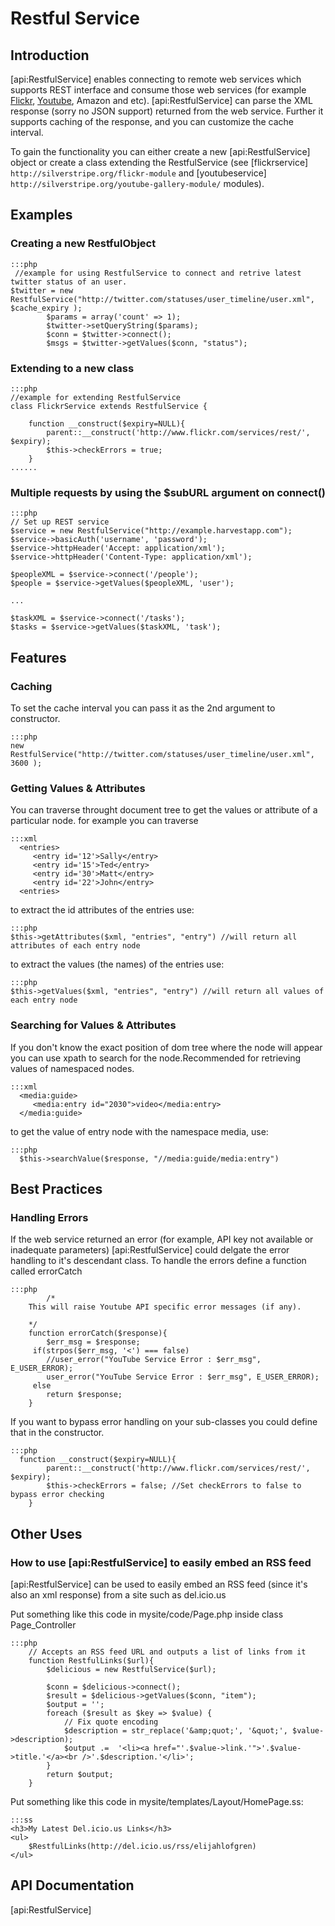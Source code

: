 # Restful Service

## Introduction

[api:RestfulService] enables connecting to remote web services which supports REST interface and consume those web services
(for example [Flickr](http://www.flickr.com/services/api/), [Youtube](http://code.google.com/apis/youtube/overview.html), Amazon and etc). [api:RestfulService] can parse the XML response (sorry no JSON support)
returned from the web service. Further it supports caching of the response, and you can customize the cache interval. 

To gain the functionality you can either create a new [api:RestfulService] object or create a class extending the
RestfulService (see [flickrservice] `http://silverstripe.org/flickr-module` and
[youtubeservice] `http://silverstripe.org/youtube-gallery-module/` modules).


## Examples

### Creating a new RestfulObject

	:::php
	 //example for using RestfulService to connect and retrive latest twitter status of an user.
	$twitter = new RestfulService("http://twitter.com/statuses/user_timeline/user.xml", $cache_expiry );
			$params = array('count' => 1);
			$twitter->setQueryString($params);
			$conn = $twitter->connect();
			$msgs = $twitter->getValues($conn, "status");


### Extending to a new class

	:::php
	//example for extending RestfulService
	class FlickrService extends RestfulService {
		
		function __construct($expiry=NULL){
			parent::__construct('http://www.flickr.com/services/rest/', $expiry);
			$this->checkErrors = true;
		}
	......


### Multiple requests by using the $subURL argument on connect()

	:::php
	// Set up REST service
	$service = new RestfulService("http://example.harvestapp.com");
	$service->basicAuth('username', 'password');
	$service->httpHeader('Accept: application/xml');
	$service->httpHeader('Content-Type: application/xml');
	
	$peopleXML = $service->connect('/people');
	$people = $service->getValues($peopleXML, 'user');
	
	...
	
	$taskXML = $service->connect('/tasks');
	$tasks = $service->getValues($taskXML, 'task');



## Features

### Caching 

To set the cache interval you can pass it as the 2nd argument to constructor.

	:::php
	new RestfulService("http://twitter.com/statuses/user_timeline/user.xml", 3600 );


### Getting Values & Attributes

You can traverse throught document tree to get the values or attribute of a particular node.
for example you can traverse 

	:::xml
	  <entries>
	     <entry id='12'>Sally</entry>
	     <entry id='15'>Ted</entry>
	     <entry id='30'>Matt</entry>
	     <entry id='22'>John</entry>
	  <entries>

to extract the id attributes of the entries use:

	:::php
	$this->getAttributes($xml, "entries", "entry") //will return all attributes of each entry node


to extract the values (the names) of the entries use: 

	:::php
	$this->getValues($xml, "entries", "entry") //will return all values of each entry node


### Searching for Values & Attributes

If you don't know the exact position of dom tree where the node will appear you can use xpath to search for the
node.Recommended for retrieving values of namespaced nodes.

	:::xml
	  <media:guide>
	     <media:entry id="2030">video</media:entry>
	  </media:guide>

to get the value of entry node with the namespace media, use:

	:::php
	  $this->searchValue($response, "//media:guide/media:entry")



## Best Practices


### Handling Errors

If the web service returned an error (for example, API key not available or inadequate parameters) [api:RestfulService]
could delgate the error handling to it's descendant class. To handle the errors define a function called errorCatch

	:::php
	        /*
		This will raise Youtube API specific error messages (if any).
	
		*/
		function errorCatch($response){
			$err_msg = $response;
		 if(strpos($err_msg, '<') === false)
			//user_error("YouTube Service Error : $err_msg", E_USER_ERROR);
		 	user_error("YouTube Service Error : $err_msg", E_USER_ERROR);
		 else
		 	return $response;
		}



If you want to bypass error handling on your sub-classes you could define that in the constructor.

	:::php
	  function __construct($expiry=NULL){
			parent::__construct('http://www.flickr.com/services/rest/', $expiry);
			$this->checkErrors = false; //Set checkErrors to false to bypass error checking
		}


## Other Uses

### How to use [api:RestfulService] to easily embed an RSS feed

[api:RestfulService] can be used to easily embed an RSS feed (since it's also an xml response) from a site
such as del.icio.us

Put something like this code in mysite/code/Page.php inside class Page_Controller

	:::php
		// Accepts an RSS feed URL and outputs a list of links from it
		function RestfulLinks($url){
			$delicious = new RestfulService($url);
			
			$conn = $delicious->connect();
			$result = $delicious->getValues($conn, "item");
			$output = '';
			foreach ($result as $key => $value) {
				// Fix quote encoding
				$description = str_replace('&amp;quot;', '&quot;', $value->description);
				$output .=  '<li><a href="'.$value->link.'">'.$value->title.'</a><br />'.$description.'</li>';
			}
			return $output;
		}


Put something like this code in mysite/templates/Layout/HomePage.ss:

	:::ss
	<h3>My Latest Del.icio.us Links</h3>
	<ul>
		$RestfulLinks(http://del.icio.us/rss/elijahlofgren) 
	</ul>


## API Documentation
[api:RestfulService]
